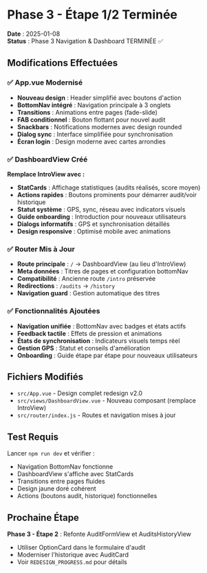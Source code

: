 # Phase 3 - Étape 1/2 Terminée

**Date** : 2025-01-08  
**Status** : Phase 3 Navigation & Dashboard TERMINÉE ✅

## Modifications Effectuées

### ✅ App.vue Modernisé
- **Nouveau design** : Header simplifié avec boutons d'action
- **BottomNav intégré** : Navigation principale à 3 onglets 
- **Transitions** : Animations entre pages (fade-slide)
- **FAB conditionnel** : Bouton flottant pour nouvel audit
- **Snackbars** : Notifications modernes avec design rounded
- **Dialog sync** : Interface simplifiée pour synchronisation
- **Écran login** : Design moderne avec cartes arrondies

### ✅ DashboardView Créé  
**Remplace IntroView avec :**
- **StatCards** : Affichage statistiques (audits réalisés, score moyen)
- **Actions rapides** : Boutons prominents pour démarrer audit/voir historique
- **Statut système** : GPS, sync, réseau avec indicators visuels
- **Guide onboarding** : Introduction pour nouveaux utilisateurs
- **Dialogs informatifs** : GPS et synchronisation détaillés
- **Design responsive** : Optimisé mobile avec animations

### ✅ Router Mis à Jour
- **Route principale** : `/` → DashboardView (au lieu d'IntroView)
- **Meta données** : Titres de pages et configuration bottomNav
- **Compatibilité** : Ancienne route `/intro` préservée
- **Redirections** : `/audits` → `/history`
- **Navigation guard** : Gestion automatique des titres

### ✅ Fonctionnalités Ajoutées
- **Navigation unifiée** : BottomNav avec badges et états actifs
- **Feedback tactile** : Effets de pression et animations
- **États de synchronisation** : Indicateurs visuels temps réel  
- **Gestion GPS** : Statut et conseils d'amélioration
- **Onboarding** : Guide étape par étape pour nouveaux utilisateurs

## Fichiers Modifiés
- `src/App.vue` - Design complet redesign v2.0
- `src/views/DashboardView.vue` - Nouveau composant (remplace IntroView)
- `src/router/index.js` - Routes et navigation mises à jour

## Test Requis
Lancer `npm run dev` et vérifier :
- Navigation BottomNav fonctionne
- DashboardView s'affiche avec StatCards
- Transitions entre pages fluides
- Design jaune doré cohérent
- Actions (boutons audit, historique) fonctionnelles

## Prochaine Étape
**Phase 3 - Étape 2** : Refonte AuditFormView et AuditsHistoryView
- Utiliser OptionCard dans le formulaire d'audit
- Moderniser l'historique avec AuditCard
- Voir `REDESIGN_PROGRESS.md` pour détails
